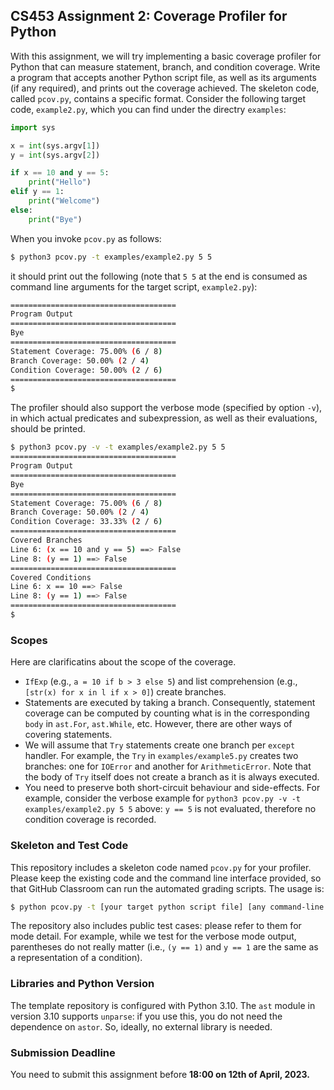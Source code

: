 ## CS453 Assignment 2: Coverage Profiler for Python

With this assignment, we will try implementing a basic coverage profiler for Python that can measure statement, branch, and condition coverage. Write a program that accepts another Python script file, as well as its arguments (if any required), and prints out the coverage achieved. The skeleton code, called `pcov.py`, contains a specific format. Consider the following target code, `example2.py`, which you can find under the directry `examples`:

```python
import sys 

x = int(sys.argv[1])
y = int(sys.argv[2])

if x == 10 and y == 5:
    print("Hello")
elif y == 1:
    print("Welcome")
else:
    print("Bye")
```

When you invoke `pcov.py` as follows:

```bash
$ python3 pcov.py -t examples/example2.py 5 5
```

it should print out the following (note that `5 5` at the end is consumed as command line arguments for the target script, `example2.py`):

```bash
=====================================
Program Output
=====================================
Bye
=====================================
Statement Coverage: 75.00% (6 / 8)
Branch Coverage: 50.00% (2 / 4)
Condition Coverage: 50.00% (2 / 6)
=====================================
$
```

The profiler should also support the verbose mode (specified by option `-v`), in which actual predicates and subexpression, as well as their evaluations, should be printed.

```bash
$ python3 pcov.py -v -t examples/example2.py 5 5
=====================================
Program Output
=====================================
Bye
=====================================
Statement Coverage: 75.00% (6 / 8)
Branch Coverage: 50.00% (2 / 4)
Condition Coverage: 33.33% (2 / 6)
=====================================
Covered Branches
Line 6: (x == 10 and y == 5) ==> False
Line 8: (y == 1) ==> False
=====================================
Covered Conditions
Line 6: x == 10 ==> False
Line 8: (y == 1) ==> False
=====================================
$
```

### Scopes

Here are clarificatins about the scope of the coverage.
- `IfExp` (e.g., `a = 10 if b > 3 else 5`) and list comprehension (e.g., `[str(x) for x in l if x > 0]`) create branches.
- Statements are executed by taking a branch. Consequently, statement coverage can be computed by counting what is in the corresponding `body` in `ast.For`, `ast.While`, etc. However, there are other ways of covering statements.
- We will assume that `Try` statements create one branch per `except` handler. For example, the `Try` in `examples/example5.py` creates two branches: one for `IOError` and another for `ArithmeticError`. Note that the body of `Try` itself does not create a branch as it is always executed.
- You need to preserve both short-circuit behaviour and side-effects. For example, consider the verbose example for `python3 pcov.py -v -t examples/example2.py 5 5` above: `y == 5` is not evaluated, therefore no condition coverage is recorded. 

### Skeleton and Test Code

This repository includes a skeleton code named `pcov.py` for your profiler. Please keep the existing code and the command line interface provided, so that GitHub Classroom can run the automated grading scripts. The usage is:

```bash
$ python pcov.py -t [your target python script file] [any command-line arguments]
```

The repository also includes public test cases: please refer to them for mode detail. For example, while we test for the verbose mode output, parentheses do not really matter (i.e., `(y == 1)` and `y == 1` are the same as a representation of a condition).

### Libraries and Python Version

The template repository is configured with Python 3.10. The `ast` module in version 3.10 supports `unparse`: if you use this, you do not need the dependence on `astor`. So, ideally, no external library is needed.

### Submission Deadline

You need to submit this assignment before **18:00 on 12th of April, 2023.**

